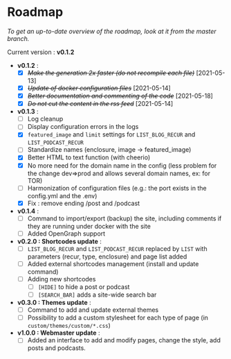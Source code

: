 # Roadmap

*To get an up-to-date overview of the roadmap, look at it from the master branch.*

Current version : **v0.1.2**

- **v0.1.2** :
    + [X] ~~*Make the generation 2x faster (do not recompile each file)*~~ [2021-05-13]
    + [X] ~~*Update of docker configuration files*~~ [2021-05-14]
    + [X] ~~*Better documentation and commenting of the code*~~ [2021-05-18]
    + [X] ~~*Do not cut the content in the rss feed*~~ [2021-05-14]

- **v0.1.3** :
    + [ ] Log cleanup
    + [ ] Display configuration errors in the logs
    + [X] `featured_image` and `limit` settings for `LIST_BLOG_RECUR` and `LIST_PODCAST_RECUR`
    + [ ] Standardize names (enclosure, image -> featured_image)
    + [X] Better HTML to text function (with cheerio)
    + [X] No more need for the domain name in the config (less problem for the change dev=>prod and allows several domain names, ex: for TOR)
    + [ ] Harmonization of configuration files (e.g.: the port exists in the config.yml and the .env)
    + [X] Fix : remove ending /post and /podcast

- **v0.1.4** :
    + [ ] Command to import/export (backup) the site, including comments if they are running under docker with the site
    + [ ] Added OpenGraph support

- **v0.2.0 : Shortcodes update** :
    + [ ] `LIST_BLOG_RECUR` and `LIST_PODCAST_RECUR` replaced by `LIST` with parameters (recur, type, enclosure) and page list added
    + [ ] Added external shortcodes management (install and update command)
    + [ ] Adding new shortcodes
        * [ ] `[HIDE]` to hide a post or podcast
        + [ ] `[SEARCH_BAR]` adds a site-wide search bar
- **v0.3.0 : Themes update** :
    + [ ] Command to add and update external themes
    + [ ] Possibility to add a custom stylesheet for each type of page (in `custom/themes/custom/*.css`)
- **v1.0.0 : Webmaster update** :
    + [ ] Added an interface to add and modify pages, change the style, add posts and podcasts.